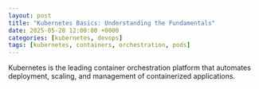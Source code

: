 ```yaml
---
layout: post
title: "Kubernetes Basics: Understanding the Fundamentals"
date: 2025-05-28 12:00:00 +0000
categories: [kubernetes, devops]
tags: [kubernetes, containers, orchestration, pods]
---
```


Kubernetes is the leading container orchestration platform that automates deployment, scaling, and management of containerized applications.
